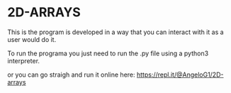 # 2D-ARRAYS

This is the program is developed in a way that you can interact with it as a user would do it.

To run the programa you just need to run the .py file using a python3 interpreter.

or you can go straigh and run it online here: https://repl.it/@AngeloG1/2D-arrays


